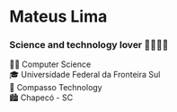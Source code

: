 # Mateus Lima
### Science and technology lover :man_scientist::man_technologist:

:man_student: Computer Science  
:mortar_board: Universidade Federal da Fronteira Sul  
:office: Compasso Technology  
:cityscape: Chapecó - SC  
